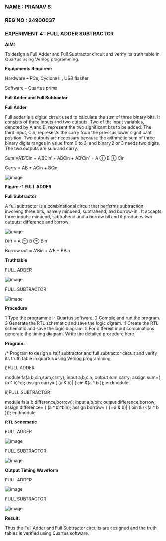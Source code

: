 ### NAME : PRANAV S
### REG NO : 24900037
### EXPERIMENT 4 : FULL ADDER SUBTRACTOR



**AIM:**

To design a Full Adder and Full Subtractor circuit and verify its truth table in Quartus using Verilog programming.

**Equipments Required:**

Hardware – PCs, Cyclone II , USB flasher

Software – Quartus prime

**Full Adder and Full Subtractor**

**Full Adder**

Full adder is a digital circuit used to calculate the sum of three binary bits. It consists of three inputs and two outputs. Two of the input variables, denoted by A and B, represent the two significant bits to be added. The third input, Cin, represents the carry from the previous lower significant position. Two outputs are necessary because the arithmetic sum of three binary digits ranges in value from 0 to 3, and binary 2 or 3 needs two digits. The two outputs are sum and carry.

Sum =A’B’Cin + A’BCin’ + ABCin + AB’Cin’ = A ⊕ B ⊕ Cin 

Carry = AB + ACin + BCin

![image](https://github.com/naavaneetha/FULL_ADDER_SUBTRACTOR/assets/154305477/0f30ba51-5ffb-4198-845f-18e054f675e7)

**Figure -1 FULL ADDER**

**Full Subtractor**

A full subtractor is a combinational circuit that performs subtraction involving three bits, namely minuend, subtrahend, and borrow-in . It accepts three inputs: minuend, subtrahend and a borrow bit and it produces two outputs: difference and borrow.

![image](https://github.com/naavaneetha/FULL_ADDER_SUBTRACTOR/assets/154305477/02b24f51-ab51-4304-9ad6-7b81ffc1ead5)

Diff = A ⊕ B ⊕ Bin 

Borrow out = A'Bin + A'B + BBin

**Truthtable**

FULL ADDER

![image](https://github.com/user-attachments/assets/e82d0bf9-0477-4312-b745-c9a3c2dd71d4)

FULL SUBTRACTOR

![image](https://github.com/user-attachments/assets/4f97133b-ddc5-4612-8478-49d36082c86b)

**Procedure**

1 Type the programme in Quartus software.
2 Compile and run the program.
3 Generate the RTL schematic and save the logic digram.
4 Create the RTL schematic and save the logic diagram.
5 For different input combinations generate the timing diagram.
Write the detailed procedure here

**Program:**

/* Program to design a half subtractor and full subtractor circuit and verify its truth table in quartus using Verilog programming. 

i)FULL ADDER

module fa(a,b,cin,sum,carry);
input a,b,cin;
output sum,carry;
assign sum=( (a ^ b)^c);
assign carry= ( (a & b)| ( cin &(a ^ b ));
endmodule

ii)FULL SUBTRACTOR

module fs(a,b,difference,borrow);
input a,b,bin;
output difference,borrow;
assign difference= ( (a ^ b)^bin);
assign borrow= ( ( ~a & b)| ( bin & (~(a ^ b )));
endmodule


**RTL Schematic**

FULL ADDER

![image](https://github.com/user-attachments/assets/c815a272-c971-4849-bb4e-72c3965e71d5)

FULL SUBTRACTOR

![image](https://github.com/user-attachments/assets/ad6ed2e0-0769-4cd4-837e-1e10a3fc4380)


**Output Timing Waveform**

FULL ADDER 

![image](https://github.com/user-attachments/assets/0fbfbf9c-258f-487c-a971-f5042c01b951)

FULL SUBTRACTOR

![image](https://github.com/user-attachments/assets/87a9ec52-6364-45d4-9c38-973ddc6a952f)

**Result:**

Thus the Full Adder and Full Subtractor circuits are designed and the truth tables is verified using Quartus software.



